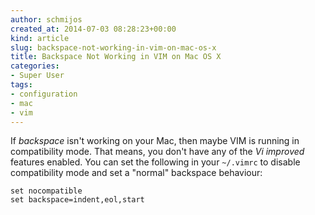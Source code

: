```yaml
---
author: schmijos
created_at: 2014-07-03 08:28:23+00:00
kind: article
slug: backspace-not-working-in-vim-on-mac-os-x
title: Backspace Not Working in VIM on Mac OS X
categories:
- Super User
tags:
- configuration
- mac
- vim
---
```


If _backspace_ isn't working on your Mac, then maybe VIM is running in compatibility mode. That means, you don't have any of the _Vi improved_ features enabled. You can set the following in your `~/.vimrc` to disable compatibility mode and set a "normal" backspace behaviour:

```
set nocompatible
set backspace=indent,eol,start
```
